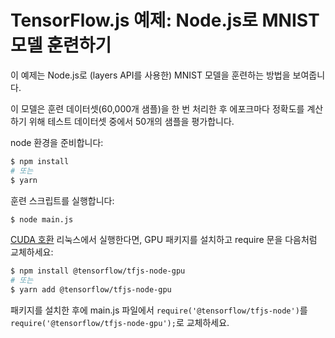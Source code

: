 # TensorFlow.js 예제: Node.js로 MNIST 모델 훈련하기

이 예제는 Node.js로 (layers API를 사용한) MNIST 모델을 훈련하는 방법을 보여줍니다.

이 모델은 훈련 데이터셋(60,000개 샘플)을 한 번 처리한 후 에포크마다 정확도를 계산하기 위해 테스트 데이터셋 중에서 50개의 샘플을 평가합니다.

node 환경을 준비합니다:
```sh
$ npm install
# 또는
$ yarn
```

훈련 스크립트를 실행합니다:
```sh
$ node main.js
```

[CUDA 호환](https://www.tensorflow.org/install/install_linux) 리눅스에서 실행한다면,
GPU 패키지를 설치하고 require 문을 다음처럼 교체하세요:

```sh
$ npm install @tensorflow/tfjs-node-gpu
# 또는
$ yarn add @tensorflow/tfjs-node-gpu
```

패키지를 설치한 후에 main.js 파일에서 `require('@tensorflow/tfjs-node')`를 `require('@tensorflow/tfjs-node-gpu');`로 교체하세요.
